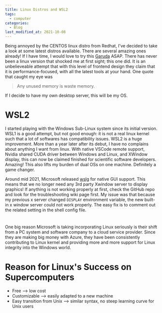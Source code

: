 ```yaml
---
title: Linux Distros and WSL2
tags:
  - computer
categories:
  - Blog
last_modified_at: 2021-10-08
---
```


Being annoyed by the CENTOS linux distro from Redhat, I've decided to take a look at some latest distros available.
There are several amazing ones already! If I have time, I would love to try this [Garuda](https://garudalinux.org/) ASAP.
There has never been a linux version that shocked me at first sight; this one did.
It is an unbelieveable attempt that with this level of frontend design they claim that it is performance-focused, with all the latest tools at your hand.
One quote that caught my eye was
> Any unused memory is waste memory.

If I decide to have my own desktop server, this will be my OS.


# WSL2

I started playing with the Windows Sub-Linux system since its initial version.
WSL1 is a good attempt, but not good enough: it is not a real linux kernel such that a lot of softwares has compatibility issues.
WSL2 is a huge improvement. More than a year later after its debut, I have no complains about anything I want from linux.
With native VSCode remote support, Nvidia shared CUDA driver between Windows and Linux, and XWindow display, this can now be claimed finished for scientific software developers.
Amazing!
This also lifts my burden of dual OSs on one machine. Definitely a game changer.

Around mid 2021, Microsoft released [wslg](https://devblogs.microsoft.com/commandline/the-initial-preview-of-gui-app-support-is-now-available-for-the-windows-subsystem-for-linux-2/) for native GUI support. This means that we no longer need any 3rd party Xwindow server to display graphics! If anything is not working properly at first, check the GitHub repo and look for the troubleshooting wiki page first. My issue was that because my previous x server changed `DISPLAY` environment variable, the new built-in x window server could not work properly. The easy fix is to comment out the related setting in the shell config file.

#

One big reason Microsoft is taking incorporating Linux seriously is their shift from a PC system and software company to a cloud service provider. Since they are making big money with Azure, they have been consistently contributing to Linux kernel and providing more and more support for Linux integrity into the Windows world.

# Reason for Linux's Success on Supercomputers

* Free --> low cost
* Customizable --> easily adapted to a new machine
* Easy transition from Unix --> similar syntax, no steep learning curve for Unix users